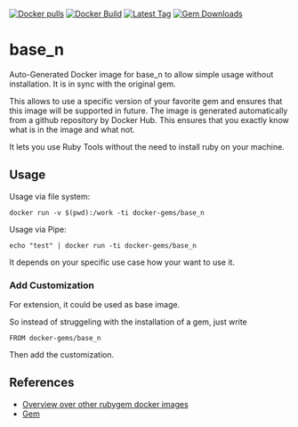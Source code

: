 [![Docker pulls](https://img.shields.io/docker/pulls/rubygem/base_n.svg)](https://hub.docker.com/r/rubygem/base_n/)
[![Docker Build](https://img.shields.io/docker/automated/rubygem/base_n.svg)](https://hub.docker.com/r/rubygem/base_n/)
[![Latest Tag](https://img.shields.io/github/tag/docker-rubygem/base_n.svg)](https://hub.docker.com/r/rubygem/base_n/)
[![Gem Downloads](https://img.shields.io/gem/dt/base_n.svg)](https://rubygems.org/gems/base_n/)
# base_n

Auto-Generated Docker image for base_n to allow simple usage without installation.
It is in sync with the original gem.

This allows to use a specific version of your favorite gem and ensures that this image will be supported in future.
The image is generated automatically from a github repository by Docker Hub.
This ensures that you exactly know what is in the image and what not.

It lets you use Ruby Tools without the need to install ruby on your machine.

## Usage

Usage via file system:

`docker run -v $(pwd):/work -ti docker-gems/base_n`

Usage via Pipe:

`echo "test" | docker run -ti docker-gems/base_n`

It depends on your specific use case how your want to use it.

### Add Customization

For extension, it could be used as base image.

So instead of struggeling with the installation of a gem, just write

`FROM docker-gems/base_n`

Then add the customization.

## References

 - [Overview over other rubygem docker images](https://github.com/thinkbot/docker-rubygem)
 - [Gem](https://rubygems.org/gems/base_n/)
